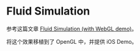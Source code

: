 <h1>Fluid Simulation</h1>

参考这篇文章 [Fluid Simulation (with WebGL demo)](http://jamie-wong.com/2016/08/05/webgl-fluid-simulation/)。

将这个效果移植到了 OpenGL 中，并提供 iOS Demo。






